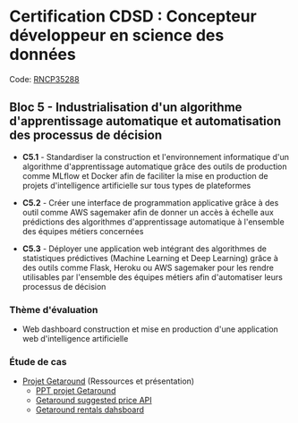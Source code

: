 # Certification CDSD : Concepteur développeur en science des données

Code: [RNCP35288](https://www.francecompetences.fr/recherche/rncp/35288/)


## Bloc 5 - Industrialisation d'un algorithme d'apprentissage automatique et automatisation des processus de décision

- **C5.1** - Standardiser la construction et l'environnement informatique d'un algorithme d'apprentissage automatique grâce des outils de production comme MLflow et Docker afin de faciliter la mise en production de projets d'intelligence artificielle sur tous types de plateformes

- **C5.2** - Créer une interface de programmation applicative grâce à des outil comme AWS sagemaker afin de donner un accès à échelle aux prédictions des algorithmes d'apprentissage automatique à l'ensemble des équipes métiers concernées 

- **C5.3** - Déployer une application web intégrant des algorithmes de statistiques prédictives (Machine Learning et Deep Learning) grâce à des outils comme Flask, Heroku ou AWS sagemaker pour les rendre utilisables par l'ensemble des équipes métiers afin d'automatiser leurs processus de décision

### Thème d'évaluation

- Web dashboard construction et mise en production d'une application web d'intelligence artificielle

### Étude de cas

- [Projet Getaround](./Getaround/README.md) (Ressources et présentation)
  - [PPT projet Getaround](https://1drv.ms/p/c/e238927bf76c9315/ETy5AJ1yD6xLijda1PSJ9GgB-5rh51QXZBfBJZ3TciqBCA?e=uKwPMn)
  - [Getaround suggested price API](https://pikaboum-cdsd-bloc-5-getaround-api.hf.space/)
  - [Getaround rentals dahsboard](https://pikaboum-cdsd-bloc-5-getaround-dashboard.hf.space/)
